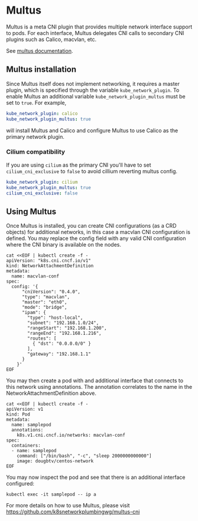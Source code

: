 # Multus

Multus is a meta CNI plugin that provides multiple network interface support to
pods. For each interface, Multus delegates CNI calls to secondary CNI plugins
such as Calico, macvlan, etc.

See [multus documentation](https://github.com/k8snetworkplumbingwg/multus-cni).

## Multus installation

Since Multus itself does not implement networking, it requires a master plugin, which is specified through the variable `kube_network_plugin`. To enable Multus an additional variable `kube_network_plugin_multus` must be set to `true`. For example,

```yml
kube_network_plugin: calico
kube_network_plugin_multus: true
```

will install Multus and Calico and configure Multus to use Calico as the primary network plugin.

### Cilium compatibility

If you are using `cilium` as the primary CNI you'll have to set `cilium_cni_exclusive` to `false` to avoid cillium reverting multus config.

```yml
kube_network_plugin: cilium
kube_network_plugin_multus: true
cilium_cni_exclusive: false
```

## Using Multus

Once Multus is installed, you can create CNI configurations (as a CRD objects) for additional networks, in this case a macvlan CNI configuration is defined. You may replace the config field with any valid CNI configuration where the CNI binary is available on the nodes.

```ShellSession
cat <<EOF | kubectl create -f -
apiVersion: "k8s.cni.cncf.io/v1"
kind: NetworkAttachmentDefinition
metadata:
  name: macvlan-conf
spec:
  config: '{
      "cniVersion": "0.4.0",
      "type": "macvlan",
      "master": "eth0",
      "mode": "bridge",
      "ipam": {
        "type": "host-local",
        "subnet": "192.168.1.0/24",
        "rangeStart": "192.168.1.200",
        "rangeEnd": "192.168.1.216",
        "routes": [
          { "dst": "0.0.0.0/0" }
        ],
        "gateway": "192.168.1.1"
      }
    }'
EOF
```

You may then create a pod with and additional interface that connects to this network using annotations. The annotation correlates to the name in the NetworkAttachmentDefinition above.

```ShellSession
cat <<EOF | kubectl create -f -
apiVersion: v1
kind: Pod
metadata:
  name: samplepod
  annotations:
    k8s.v1.cni.cncf.io/networks: macvlan-conf
spec:
  containers:
  - name: samplepod
    command: ["/bin/bash", "-c", "sleep 2000000000000"]
    image: dougbtv/centos-network
EOF
```

You may now inspect the pod and see that there is an additional interface configured:

```ShellSession
kubectl exec -it samplepod -- ip a
```

For more details on how to use Multus, please visit <https://github.com/k8snetworkplumbingwg/multus-cni>
